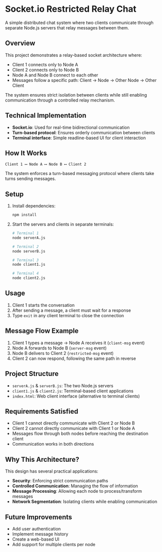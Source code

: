 # Socket.io Restricted Relay Chat

A simple distributed chat system where two clients communicate through separate Node.js servers that relay messages between them.

## Overview

This project demonstrates a relay-based socket architecture where:

- Client 1 connects only to Node A
- Client 2 connects only to Node B
- Node A and Node B connect to each other
- Messages follow a specific path: Client → Node → Other Node → Other Client

The system ensures strict isolation between clients while still enabling communication through a controlled relay mechanism.

## Technical Implementation

- **Socket.io**: Used for real-time bidirectional communication
- **Turn-based protocol**: Ensures orderly communication between clients
- **Terminal interface**: Simple readline-based UI for client interaction

## How It Works

```
Client 1 ⟷ Node A ⟷ Node B ⟷ Client 2
```

The system enforces a turn-based messaging protocol where clients take turns sending messages.

## Setup

1. Install dependencies:
   ```bash
   npm install
   ```

2. Start the servers and clients in separate terminals:
   ```bash
   # Terminal 1
   node serverA.js

   # Terminal 2
   node serverB.js

   # Terminal 3
   node client1.js

   # Terminal 4
   node client2.js
   ```

## Usage

1. Client 1 starts the conversation
2. After sending a message, a client must wait for a response
3. Type `exit` in any client terminal to close the connection

## Message Flow Example

1. Client 1 types a message → Node A receives it (`client-msg` event)
2. Node A forwards to Node B (`server-msg` event)
3. Node B delivers to Client 2 (`restricted-msg` event)
4. Client 2 can now respond, following the same path in reverse

## Project Structure

- `serverA.js` & `serverB.js`: The two Node.js servers
- `client1.js` & `client2.js`: Terminal-based client applications
- `index.html`: Web client interface (alternative to terminal clients)

## Requirements Satisfied

- Client 1 cannot directly communicate with Client 2 or Node B
- Client 2 cannot directly communicate with Client 1 or Node A
- Messages flow through both nodes before reaching the destination client
- Communication works in both directions

## Why This Architecture?

This design has several practical applications:

- **Security**: Enforcing strict communication paths
- **Controlled Communication**: Managing the flow of information
- **Message Processing**: Allowing each node to process/transform messages
- **Network Segmentation**: Isolating clients while enabling communication

## Future Improvements

- Add user authentication
- Implement message history
- Create a web-based UI
- Add support for multiple clients per node